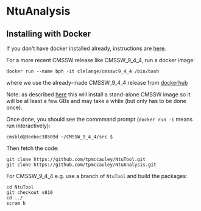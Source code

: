 # NtuAnalysis

## Installing with Docker

If you don't have docker installed already, instructions are [here](https://docs.docker.com/install/).

For a more recent CMSSW release like CMSSW_9_4_4, run a docker image:

`
docker run --name bph -it clelange/cmssw:9_4_4 /bin/bash
`

where we use the already-made CMSSW_9_4_4 release from [dockerhub](https://hub.docker.com/r/clelange/cmssw/tags)

Note: as described [here](https://github.com/clelange/cmssw-docker/) this will install a stand-alone CMSSW image so it will be
at least a few GBs and may take a while (but only has to be done once).

Once done, you should see the commmand prompt (`docker run -i` means run interactively):

`
cmsbld@3eebec38509d ~/CMSSW_9_4_4/src $
`

Then fetch the code:

```
git clone https://github.com/tpmccauley/NtuTool.git
git clone https://github.com/tpmccauley/NtuAnalysis.git
```

For CMSSW_9_4_4 e.g. use a branch of `NtuTool` and build the packages:

```
cd NtuTool
git checkout v810
cd ../
scram b
```
